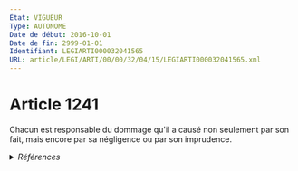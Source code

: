 ```yaml
---
État: VIGUEUR
Type: AUTONOME
Date de début: 2016-10-01
Date de fin: 2999-01-01
Identifiant: LEGIARTI000032041565
URL: article/LEGI/ARTI/00/00/32/04/15/LEGIARTI000032041565.xml
---
```


<h1>Article 1241</h1>

Chacun est responsable du dommage qu'il a causé non seulement par son fait, mais
encore par sa négligence ou par son imprudence.


<details>
  <summary><em>Références</em></summary>

  <h2>Articles faisant référence à l'article</h2>
  
  <ul>
    <li>
      <a href="https://legal.tricoteuses.fr//redirection/LEGIARTI000032006591?vers=git&vers=legifrance">Ordonnance n° 2016-131 du 10 février 2016 portant réforme du droit des contrats, du régime général et de la preuve des obligations - article 2 ENTIEREMENT_MODIF</a> MODIFIE source
    </li>
  </ul>
  
  <h2>Références faites par l'article</h2>
  
  <ul>
    <li>
      1953-05-21 CITATION cible <a href="https://legal.tricoteuses.fr//redirection/LEGIARTI000033202317?vers=git&vers=legifrance">Décret n°53-511 du 21 mai 1953 fixant les modalités de remboursement des frais engagés par les personnels civils de l'Etat à l'occasion de leurs déplacements. - article 37 AUTONOME VIGUEUR, en vigueur depuis le 2016-10-01</a>
    </li>
    <li>
      2013-08-29 CITATION cible <a href="https://legal.tricoteuses.fr//redirection/LEGIARTI000033202304?vers=git&vers=legifrance">Arrêté du 29 août 2013 fixant le règlement intérieur du groupe interministériel des produits chimiques - article AUTONOME VIGUEUR, en vigueur depuis le 2016-10-01</a>
    </li>
    <li>
      2016-02-10 MODIFIE cible <a href="https://legal.tricoteuses.fr//redirection/LEGIARTI000032006591?vers=git&vers=legifrance">Ordonnance n° 2016-131 du 10 février 2016 portant réforme du droit des contrats, du régime général et de la preuve des obligations - article 2 ENTIEREMENT_MODIF</a>
    </li>
    <li>
      2999-01-01 CONCORDANCE source <a href="https://legal.tricoteuses.fr//redirection/LEGIARTI000006438829?vers=git&vers=legifrance">Code civil - article 1383 AUTONOME MODIFIE, en vigueur du 1804-03-21 au 2016-10-01</a>
    </li>
    <li>
      2999-01-01 CITATION cible <a href="https://legal.tricoteuses.fr//redirection/LEGIARTI000048535129?vers=git&vers=legifrance">Code de commerce - article L225-102-2 AUTONOME VIGUEUR, en vigueur depuis le 2025-01-01</a>
    </li>
    <li>
      2999-01-01 CITATION cible <a href="https://legal.tricoteuses.fr//redirection/LEGIARTI000032042968?vers=git&vers=legifrance">Code de procédure pénale - article 4-1 AUTONOME VIGUEUR, en vigueur depuis le 2016-10-01</a>
    </li>
    <li>
      CODIFICATION source Loi 1804-02-07
    </li>
  </ul>
</details>

